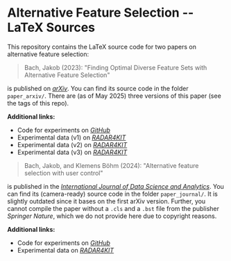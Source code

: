 # Alternative Feature Selection -- LaTeX Sources

This repository contains the LaTeX source code for two papers on alternative feature selection:

> Bach, Jakob (2023): "Finding Optimal Diverse Feature Sets with Alternative Feature Selection"

is published on [*arXiv*](https://doi.org/10.48550/arXiv.2307.11607).
You can find its source code in the folder `paper_arxiv/`.
There are (as of May 2025) three versions of this paper (see the tags of this repo).

**Additional links:**

- Code for experiments on [*GitHub*](https://github.com/Jakob-Bach/Alternative-Feature-Selection)
- Experimental data (v1) on [*RADAR4KIT*](https://doi.org/10.35097/1623)
- Experimental data (v2) on [*RADAR4KIT*](https://doi.org/10.35097/1920)
- Experimental data (v3) on [*RADAR4KIT*](https://doi.org/10.35097/4ttgrpx92p30jwww)

> Bach, Jakob, and Klemens Böhm (2024): "Alternative feature selection with user control"

is published in the [*International Journal of Data Science and Analytics*](https://doi.org/10.1007/s41060-024-00527-8).
You can find its (camera-ready) source code in the folder `paper_journal/`.
It is slightly outdated since it bases on the first arXiv version.
Further, you cannot compile the paper without a `.cls` and a `.bst` file from the publisher *Springer Nature*, which we do not provide here due to copyright reasons.

**Additional links:**

- Code for experiments on [*GitHub*](https://github.com/Jakob-Bach/Alternative-Feature-Selection)
- Experimental data on [*RADAR4KIT*](https://doi.org/10.35097/1975)
